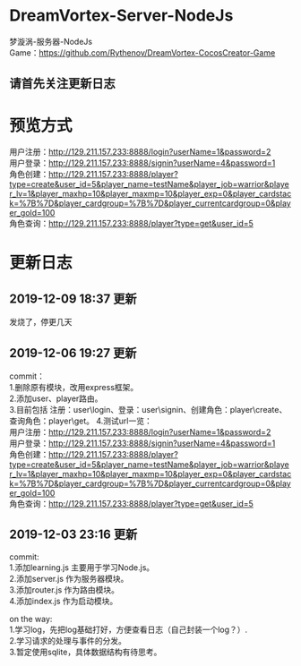 # DreamVortex-Server-NodeJs
梦漩涡-服务器-NodeJs  
Game：https://github.com/Rythenov/DreamVortex-CocosCreator-Game

请首先关注更新日志
-------------------------------------------

# 预览方式
用户注册：http://129.211.157.233:8888/login?userName=1&password=2  
用户登录：http://129.211.157.233:8888/signin?userName=4&password=1  
角色创建：http://129.211.157.233:8888/player?type=create&user_id=5&player_name=testName&player_job=warrior&player_lv=1&player_maxhp=10&player_maxmp=10&player_exp=0&player_cardstack=%7B%7D&player_cardgroup=%7B%7D&player_currentcardgroup=0&player_gold=100  
角色查询：http://129.211.157.233:8888/player?type=get&user_id=5  

# 更新日志
2019-12-09 18:37 更新
----------
发烧了，停更几天

2019-12-06 19:27 更新
----------
commit：  
1.删除原有模块，改用express框架。  
2.添加user、player路由。  
3.目前包括 注册：user\login、登录：user\signin、创建角色：player\create、查询角色：player\get。 4.测试url一览：  
用户注册：http://129.211.157.233:8888/login?userName=1&password=2  
用户登录：http://129.211.157.233:8888/signin?userName=4&password=1  
角色创建：http://129.211.157.233:8888/player?type=create&user_id=5&player_name=testName&player_job=warrior&player_lv=1&player_maxhp=10&player_maxmp=10&player_exp=0&player_cardstack=%7B%7D&player_cardgroup=%7B%7D&player_currentcardgroup=0&player_gold=100  
角色查询：http://129.211.157.233:8888/player?type=get&user_id=5  


2019-12-03 23:16 更新
-----------------------------
commit:  
1.添加learning.js 主要用于学习Node.js。  
2.添加server.js 作为服务器模块。  
3.添加router.js 作为路由模块。  
4.添加index.js 作为启动模块。  

on the way:  
1.学习log，先把log基础打好，方便查看日志（自己封装一个log？）.  
2.学习请求的处理与事件的分发。  
3.暂定使用sqlite，具体数据结构有待思考。  
